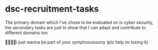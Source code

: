 # dsc-recruitment-tasks

The primary domain which I've chose to be evaluated on is cyber security, the secondary tasks are just to show that I can adapt and contribute to different domains too


🐬🌊🌈✨i just wanna be part of your symphoooooony (plz help im losing it)
